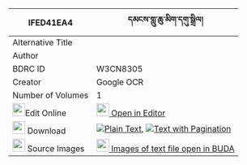 |IFED41EA4|དམངས་གླུ་ཆུ་མིག་དགུ་སྒྲིལ། 
| --- | --- 
|Alternative Title |
|Author | 
|BDRC ID | W3CN8305
|Creator | Google OCR
|Number of Volumes| 1
|<img width="25" src="https://img.icons8.com/color/25/000000/edit-property.png">Edit Online| [<img width="25" src="https://avatars.githubusercontent.com/u/45091458?s=200&v=4"> Open in Editor](http://editor.openpecha.org/IFED41EA4)
|<img width="25" src="https://img.icons8.com/fluent/48/000000/download-2.png"/>  Download | [![](https://img.icons8.com/color/20/000000/txt.png)Plain Text](https://github.com/Openpecha/IFED41EA4/releases/download/v1/mang_lu_chumik_gu_dril_plain_IFED41EA4.zip), [![](https://img.icons8.com/color/20/000000/txt.png)Text with Pagination](https://github.com/Openpecha/IFED41EA4/releases/download/v1/mang_lu_chumik_gu_dril_pages_IFED41EA4.zip)
|<img width="25" src="https://img.icons8.com/plasticine/100/000000/pictures-folder.png"/>  Source Images | [<img width="25" src="https://library.bdrc.io/icons/BUDA-small.svg"> Images of text file open in BUDA](https://library.bdrc.io/show/bdr:W3CN8305)